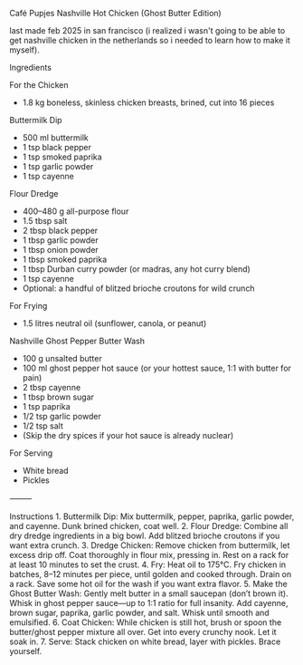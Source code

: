 Café Pupjes Nashville Hot Chicken (Ghost Butter Edition)

last made feb 2025 in san francisco (i realized i wasn't going to be able to
get nashville chicken in the netherlands so i needed to learn how to make
it myself).

Ingredients

For the Chicken
- 1.8 kg boneless, skinless chicken breasts, brined, cut into 16 pieces

Buttermilk Dip
- 500 ml buttermilk
- 1 tsp black pepper
- 1 tsp smoked paprika
- 1 tsp garlic powder
- 1 tsp cayenne

Flour Dredge
- 400–480 g all-purpose flour
- 1.5 tbsp salt
- 2 tbsp black pepper
- 1 tbsp garlic powder
- 1 tbsp onion powder
- 1 tbsp smoked paprika
- 1 tbsp Durban curry powder (or madras, any hot curry blend)
- 1 tsp cayenne
- Optional: a handful of blitzed brioche croutons for wild crunch

For Frying
- 1.5 litres neutral oil (sunflower, canola, or peanut)

Nashville Ghost Pepper Butter Wash
- 100 g unsalted butter
- 100 ml ghost pepper hot sauce (or your hottest sauce, 1:1 with butter for pain)
- 2 tbsp cayenne
- 1 tbsp brown sugar
- 1 tsp paprika
- 1/2 tsp garlic powder
- 1/2 tsp salt
- (Skip the dry spices if your hot sauce is already nuclear)

For Serving
- White bread
- Pickles

⸻

Instructions
	1.	Buttermilk Dip:
Mix buttermilk, pepper, paprika, garlic powder, and cayenne. Dunk brined chicken, coat well.
	2.	Flour Dredge:
Combine all dry dredge ingredients in a big bowl. Add blitzed brioche croutons if you want extra crunch.
	3.	Dredge Chicken:
Remove chicken from buttermilk, let excess drip off. Coat thoroughly in flour mix, pressing in. Rest on a rack for at least 10 minutes to set the crust.
	4.	Fry:
Heat oil to 175°C. Fry chicken in batches, 8–12 minutes per piece, until golden and cooked through. Drain on a rack. Save some hot oil for the wash if you want extra flavor.
	5.	Make the Ghost Butter Wash:
Gently melt butter in a small saucepan (don’t brown it). Whisk in ghost pepper sauce—up to 1:1 ratio for full insanity. Add cayenne, brown sugar, paprika, garlic powder, and salt. Whisk until smooth and emulsified.
	6.	Coat Chicken:
While chicken is still hot, brush or spoon the butter/ghost pepper mixture all over. Get into every crunchy nook. Let it soak in.
	7.	Serve:
Stack chicken on white bread, layer with pickles. Brace yourself.
